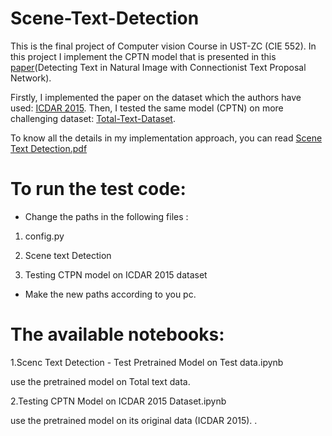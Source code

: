 # Scene-Text-Detection
This is the final project of Computer vision Course in UST-ZC (CIE 552). In this project I implement the CPTN model that is presented in this [paper](https://arxiv.org/abs/1609.03605)(Detecting Text in Natural Image with Connectionist Text Proposal Network). 

Firstly, I implemented the paper on the dataset which the authors have used: [ICDAR 2015](https://deepai.org/dataset/icdar-2015). Then, I tested the same model (CPTN) on more challenging dataset: [Total-Text-Dataset](https://github.com/cs-chan/Total-Text-Dataset/tree/master/Groundtruth/Text).  

To know all the details in my implementation approach, you can read [Scene Text Detection.pdf](https://github.com/SaraElbesomy4/Scene-Text-Detection/blob/main/Scene%20Text%20Detection.pdf) 

# To run the test code: 

- Change the paths in the following files :

1. config.py

2. Scene text Detection

3. Testing CTPN model on ICDAR 2015 dataset

- Make the new paths according to you pc.


# The available notebooks:


1.Scenc Text Detection - Test Pretrained Model on Test data.ipynb

use the pretrained model on Total text data.

2.Testing CPTN Model on ICDAR 2015 Dataset.ipynb

use the pretrained model on its original data (ICDAR 2015).
.

